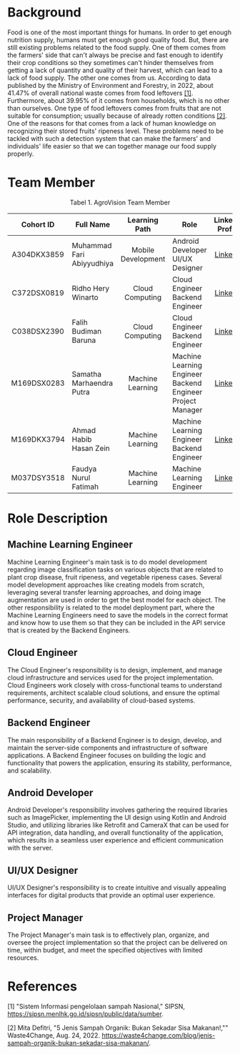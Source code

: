 

# Background
Food is one of the most important things for humans. In order to get enough nutrition supply, humans must get enough good quality food. But, there are still existing problems related to the food supply. One of them comes from the farmers' side that can't always be precise and fast enough to identify their crop conditions so they sometimes can't hinder themselves from getting a lack of quantity and quality of their harvest, which can lead to a lack of food supply. The other one comes from us. According to data published by the Ministry of Environment and Forestry, in 2022, about 41.47% of overall national waste
comes from food leftovers [[1]](https://sipsn.menlhk.go.id/sipsn/public/data/sumber). Furthermore, about 39.95% of it comes from households, which is no other than ourselves. One type of food leftovers comes from fruits that are not suitable for consumption; usually because of already rotten conditions [[2]](https://waste4change.com/blog/jenis-sampah-organik-bukan-sekadar-sisa-makanan/). One of the reasons for that comes from a lack of human knowledge on recognizing their stored fruits' ripeness level. These problems need to be tackled with such a detection system that can make the farmers' and individuals' life easier so that we can together manage our food supply properly.

# Team Member

<div align="center">
  
Tabel 1. AgroVision Team Member
  
|Cohort ID |        Full Name         |          Learning Path       |  Role | LinkedIn Profile | 
|:----------------:|------------------------|:----------------------------:|-----|:-------------------------------------------------------------:|
| A304DKX3859      | Muhammad Fari Abiyyudhiya| Mobile Development | Android Developer<br/>UI/UX Designer | [LinkedIn](https://www.linkedin.com/in/m-fari-abyd/)|
| C372DSX0819      | Ridho Hery Winarto       | Cloud Computing  | Cloud Engineer<br/>Backend Engineer | [LinkedIn](https://www.linkedin.com/in/ridho-hery-winarto-3a1b23219/)|
| C038DSX2390      | Falih Budiman Baruna     | Cloud Computing  | Cloud Engineer<br/>Backend Engineer | [LinkedIn](https://www.linkedin.com/in/falih-budiman-baruna-200702/)|
| M169DSX0283      | Samatha Marhaendra Putra | Machine Learning | Machine Learning Engineer<br/>Backend Engineer<br/>Project Manager | [LinkedIn](https://www.linkedin.com/in/sam-marhaendra/)       |
| M169DKX3794      | Ahmad Habib Hasan Zein   | Machine Learning | Machine Learning Engineer<br/>Backend Engineer | [LinkedIn](https://www.linkedin.com/in/ahmad-habib-hasan-zein-88ab57216/)|
| M037DSY3518      | Faudya Nurul Fatimah     | Machine Learning | Machine Learning Engineer | [LinkedIn](https://www.linkedin.com/in/faudya-nurul-fatimah-9b730b269/)|

</div>

# Role Description 
## Machine Learning Engineer 
Machine Learning Engineer's main task is to do model development regarding image classification tasks on various objects that are related to plant crop disease, fruit ripeness, and vegetable ripeness cases. Several model development approaches like creating models from scratch, leveraging several transfer learning approaches, and doing image augmentation are used in order to get the best model for each object. The other responsibility is related to the model deployment part, where the Machine Learning Engineers need to save the models in the correct format and know how to use them so that they can be included in the API service that is created by the Backend Engineers.

## Cloud Engineer
The Cloud Engineer's responsibility is to design, implement, and manage cloud infrastructure and services used for the project implementation. Cloud Engineers work closely with cross-functional teams to understand requirements, architect scalable cloud solutions, and ensure the optimal performance, security, and availability of cloud-based systems.

## Backend Engineer
The main responsibility of a Backend Engineer is to design, develop, and maintain the server-side components and infrastructure of software applications. A Backend Engineer focuses on building the logic and functionality that powers the application, ensuring its stability, performance, and scalability.

## Android Developer
Android Developer's responsibility involves gathering the required libraries such as ImagePicker, implementing the UI design using Kotlin and Android Studio, and utilizing libraries like Retrofit and CameraX that can be used for API integration, data handling, and overall functionality of the application, which results in a seamless user experience and efficient communication with the server.

## UI/UX Designer
UI/UX Designer's responsibility is to create intuitive and visually appealing interfaces for digital products that provide an optimal user experience.

## Project Manager
The Project Manager's main task is to effectively plan, organize, and oversee the project implementation so that the project can be delivered on time, within budget, and meet the specified objectives with limited resources.

# References
[1] "Sistem Informasi pengelolaan sampah Nasional," SIPSN, https://sipsn.menlhk.go.id/sipsn/public/data/sumber.

[2] Mita Defitri, "5 Jenis Sampah Organik: Bukan Sekadar Sisa Makanan!,"" Waste4Change, Aug. 24, 2022. https://waste4change.com/blog/jenis-sampah-organik-bukan-sekadar-sisa-makanan/.
